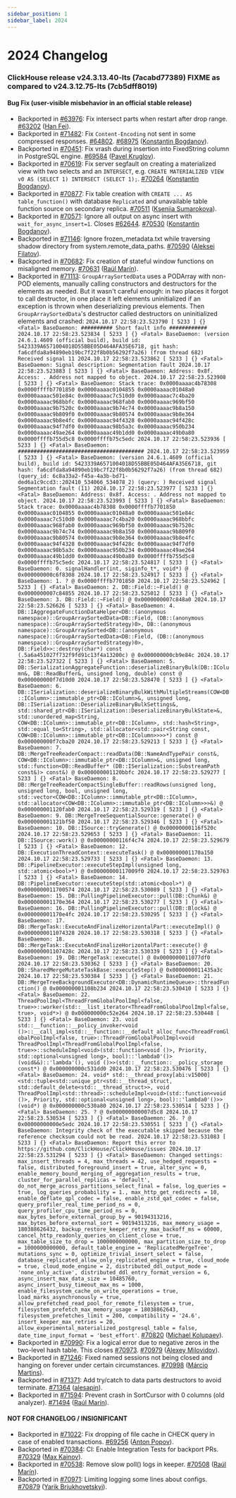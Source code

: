 ```yaml
---
sidebar_position: 1
sidebar_label: 2024
---
```


# 2024 Changelog

### ClickHouse release v24.3.13.40-lts (7acabd77389) FIXME as compared to v24.3.12.75-lts (7cb5dff8019)

#### Bug Fix (user-visible misbehavior in an official stable release)
* Backported in [#63976](https://github.com/ClickHouse/ClickHouse/issues/63976): Fix intersect parts when restart after drop range. [#63202](https://github.com/ClickHouse/ClickHouse/pull/63202) ([Han Fei](https://github.com/hanfei1991)).
* Backported in [#71482](https://github.com/ClickHouse/ClickHouse/issues/71482): Fix `Content-Encoding` not sent in some compressed responses. [#64802](https://github.com/ClickHouse/ClickHouse/issues/64802). [#68975](https://github.com/ClickHouse/ClickHouse/pull/68975) ([Konstantin Bogdanov](https://github.com/thevar1able)).
* Backported in [#70451](https://github.com/ClickHouse/ClickHouse/issues/70451): Fix vrash during insertion into FixedString column in PostgreSQL engine. [#69584](https://github.com/ClickHouse/ClickHouse/pull/69584) ([Pavel Kruglov](https://github.com/Avogar)).
* Backported in [#70619](https://github.com/ClickHouse/ClickHouse/issues/70619): Fix server segfault on creating a materialized view with two selects and an `INTERSECT`, e.g. `CREATE MATERIALIZED VIEW v0 AS (SELECT 1) INTERSECT (SELECT 1);`. [#70264](https://github.com/ClickHouse/ClickHouse/pull/70264) ([Konstantin Bogdanov](https://github.com/thevar1able)).
* Backported in [#70877](https://github.com/ClickHouse/ClickHouse/issues/70877): Fix table creation with `CREATE ... AS table_function()` with database `Replicated` and unavailable table function source on secondary replica. [#70511](https://github.com/ClickHouse/ClickHouse/pull/70511) ([Kseniia Sumarokova](https://github.com/kssenii)).
* Backported in [#70571](https://github.com/ClickHouse/ClickHouse/issues/70571): Ignore all output on async insert with `wait_for_async_insert=1`. Closes [#62644](https://github.com/ClickHouse/ClickHouse/issues/62644). [#70530](https://github.com/ClickHouse/ClickHouse/pull/70530) ([Konstantin Bogdanov](https://github.com/thevar1able)).
* Backported in [#71146](https://github.com/ClickHouse/ClickHouse/issues/71146): Ignore frozen_metadata.txt while traversing shadow directory from system.remote_data_paths. [#70590](https://github.com/ClickHouse/ClickHouse/pull/70590) ([Aleksei Filatov](https://github.com/aalexfvk)).
* Backported in [#70682](https://github.com/ClickHouse/ClickHouse/issues/70682): Fix creation of stateful window functions on misaligned memory. [#70631](https://github.com/ClickHouse/ClickHouse/pull/70631) ([Raúl Marín](https://github.com/Algunenano)).
* Backported in [#71113](https://github.com/ClickHouse/ClickHouse/issues/71113): `GroupArraySortedData` uses a PODArray with non-POD elements, manually calling constructors and destructors for the elements as needed. But it wasn't careful enough: in two places it forgot to call destructor, in one place it left elements uninitialized if an exception is thrown when deserializing previous elements. Then `GroupArraySortedData`'s destructor called destructors on uninitialized elements and crashed: ``` 2024.10.17 22:58:23.523790 [ 5233 ] {} <Fatal> BaseDaemon: ########## Short fault info ############ 2024.10.17 22:58:23.523834 [ 5233 ] {} <Fatal> BaseDaemon: (version 24.6.1.4609 (official build), build id: 5423339A6571004018D55BBE05D464AFA35E6718, git hash: fa6cdfda8a94890eb19bc7f22f8b0b56292f7a26) (from thread 682) Received signal 11 2024.10.17 22:58:23.523862 [ 5233 ] {} <Fatal> BaseDaemon: Signal description: Segmentation fault 2024.10.17 22:58:23.523883 [ 5233 ] {} <Fatal> BaseDaemon: Address: 0x8f. Access: . Address not mapped to object. 2024.10.17 22:58:23.523908 [ 5233 ] {} <Fatal> BaseDaemon: Stack trace: 0x0000aaaac4b78308 0x0000ffffb7701850 0x0000aaaac0104855 0x0000aaaac01048a0 0x0000aaaac501e84c 0x0000aaaac7c510d0 0x0000aaaac7c4ba20 0x0000aaaac968bbfc 0x0000aaaac968fab0 0x0000aaaac969bf50 0x0000aaaac9b7520c 0x0000aaaac9b74c74 0x0000aaaac9b8a150 0x0000aaaac9b809f0 0x0000aaaac9b80574 0x0000aaaac9b8e364 0x0000aaaac9b8e4fc 0x0000aaaac94f4328 0x0000aaaac94f428c 0x0000aaaac94f7df0 0x0000aaaac98b5a3c 0x0000aaaac950b234 0x0000aaaac49ae264 0x0000aaaac49b1dd0 0x0000aaaac49b0a80 0x0000ffffb755d5c8 0x0000ffffb75c5edc 2024.10.17 22:58:23.523936 [ 5233 ] {} <Fatal> BaseDaemon: ######################################## 2024.10.17 22:58:23.523959 [ 5233 ] {} <Fatal> BaseDaemon: (version 24.6.1.4609 (official build), build id: 5423339A6571004018D55BBE05D464AFA35E6718, git hash: fa6cdfda8a94890eb19bc7f22f8b0b56292f7a26) (from thread 682) (query_id: 6c8a33a2-f45a-4a3b-bd71-ded6a1c9ccd3::202410_534066_534078_2) (query: ) Received signal Segmentation fault (11) 2024.10.17 22:58:23.523977 [ 5233 ] {} <Fatal> BaseDaemon: Address: 0x8f. Access: . Address not mapped to object. 2024.10.17 22:58:23.523993 [ 5233 ] {} <Fatal> BaseDaemon: Stack trace: 0x0000aaaac4b78308 0x0000ffffb7701850 0x0000aaaac0104855 0x0000aaaac01048a0 0x0000aaaac501e84c 0x0000aaaac7c510d0 0x0000aaaac7c4ba20 0x0000aaaac968bbfc 0x0000aaaac968fab0 0x0000aaaac969bf50 0x0000aaaac9b7520c 0x0000aaaac9b74c74 0x0000aaaac9b8a150 0x0000aaaac9b809f0 0x0000aaaac9b80574 0x0000aaaac9b8e364 0x0000aaaac9b8e4fc 0x0000aaaac94f4328 0x0000aaaac94f428c 0x0000aaaac94f7df0 0x0000aaaac98b5a3c 0x0000aaaac950b234 0x0000aaaac49ae264 0x0000aaaac49b1dd0 0x0000aaaac49b0a80 0x0000ffffb755d5c8 0x0000ffffb75c5edc 2024.10.17 22:58:23.524817 [ 5233 ] {} <Fatal> BaseDaemon: 0. signalHandler(int, siginfo_t*, void*) @ 0x000000000c6f8308 2024.10.17 22:58:23.524917 [ 5233 ] {} <Fatal> BaseDaemon: 1. ? @ 0x0000ffffb7701850 2024.10.17 22:58:23.524962 [ 5233 ] {} <Fatal> BaseDaemon: 2. DB::Field::~Field() @ 0x0000000007c84855 2024.10.17 22:58:23.525012 [ 5233 ] {} <Fatal> BaseDaemon: 3. DB::Field::~Field() @ 0x0000000007c848a0 2024.10.17 22:58:23.526626 [ 5233 ] {} <Fatal> BaseDaemon: 4. DB::IAggregateFunctionDataHelper<DB::(anonymous namespace)::GroupArraySortedData<DB::Field, (DB::(anonymous namespace)::GroupArraySortedStrategy)0>, DB::(anonymous namespace)::GroupArraySorted<DB::(anonymous namespace)::GroupArraySortedData<DB::Field, (DB::(anonymous namespace)::GroupArraySortedStrategy)0>, DB::Field>>::destroy(char*) const (.5a6a451027f732f9fd91c13f4a13200c) @ 0x000000000cb9e84c 2024.10.17 22:58:23.527322 [ 5233 ] {} <Fatal> BaseDaemon: 5. DB::SerializationAggregateFunction::deserializeBinaryBulk(DB::IColumn&, DB::ReadBuffer&, unsigned long, double) const @ 0x000000000f7d10d0 2024.10.17 22:58:23.528470 [ 5233 ] {} <Fatal> BaseDaemon: 6. DB::ISerialization::deserializeBinaryBulkWithMultipleStreams(COW<DB::IColumn>::immutable_ptr<DB::IColumn>&, unsigned long, DB::ISerialization::DeserializeBinaryBulkSettings&, std::shared_ptr<DB::ISerialization::DeserializeBinaryBulkState>&, std::unordered_map<String, COW<DB::IColumn>::immutable_ptr<DB::IColumn>, std::hash<String>, std::equal_to<String>, std::allocator<std::pair<String const, COW<DB::IColumn>::immutable_ptr<DB::IColumn>>>>*) const @ 0x000000000f7cba20 2024.10.17 22:58:23.529213 [ 5233 ] {} <Fatal> BaseDaemon: 7. DB::MergeTreeReaderCompact::readData(DB::NameAndTypePair const&, COW<DB::IColumn>::immutable_ptr<DB::IColumn>&, unsigned long, std::function<DB::ReadBuffer* (DB::ISerialization::SubstreamPath const&)> const&) @ 0x000000001120bbfc 2024.10.17 22:58:23.529277 [ 5233 ] {} <Fatal> BaseDaemon: 8. DB::MergeTreeReaderCompactSingleBuffer::readRows(unsigned long, unsigned long, bool, unsigned long, std::vector<COW<DB::IColumn>::immutable_ptr<DB::IColumn>, std::allocator<COW<DB::IColumn>::immutable_ptr<DB::IColumn>>>&) @ 0x000000001120fab0 2024.10.17 22:58:23.529319 [ 5233 ] {} <Fatal> BaseDaemon: 9. DB::MergeTreeSequentialSource::generate() @ 0x000000001121bf50 2024.10.17 22:58:23.529346 [ 5233 ] {} <Fatal> BaseDaemon: 10. DB::ISource::tryGenerate() @ 0x00000000116f520c 2024.10.17 22:58:23.529653 [ 5233 ] {} <Fatal> BaseDaemon: 11. DB::ISource::work() @ 0x00000000116f4c74 2024.10.17 22:58:23.529679 [ 5233 ] {} <Fatal> BaseDaemon: 12. DB::ExecutionThreadContext::executeTask() @ 0x000000001170a150 2024.10.17 22:58:23.529733 [ 5233 ] {} <Fatal> BaseDaemon: 13. DB::PipelineExecutor::executeStepImpl(unsigned long, std::atomic<bool>*) @ 0x00000000117009f0 2024.10.17 22:58:23.529763 [ 5233 ] {} <Fatal> BaseDaemon: 14. DB::PipelineExecutor::executeStep(std::atomic<bool>*) @ 0x0000000011700574 2024.10.17 22:58:23.530089 [ 5233 ] {} <Fatal> BaseDaemon: 15. DB::PullingPipelineExecutor::pull(DB::Chunk&) @ 0x000000001170e364 2024.10.17 22:58:23.530277 [ 5233 ] {} <Fatal> BaseDaemon: 16. DB::PullingPipelineExecutor::pull(DB::Block&) @ 0x000000001170e4fc 2024.10.17 22:58:23.530295 [ 5233 ] {} <Fatal> BaseDaemon: 17. DB::MergeTask::ExecuteAndFinalizeHorizontalPart::executeImpl() @ 0x0000000011074328 2024.10.17 22:58:23.530318 [ 5233 ] {} <Fatal> BaseDaemon: 18. DB::MergeTask::ExecuteAndFinalizeHorizontalPart::execute() @ 0x000000001107428c 2024.10.17 22:58:23.530339 [ 5233 ] {} <Fatal> BaseDaemon: 19. DB::MergeTask::execute() @ 0x0000000011077df0 2024.10.17 22:58:23.530362 [ 5233 ] {} <Fatal> BaseDaemon: 20. DB::SharedMergeMutateTaskBase::executeStep() @ 0x0000000011435a3c 2024.10.17 22:58:23.530384 [ 5233 ] {} <Fatal> BaseDaemon: 21. DB::MergeTreeBackgroundExecutor<DB::DynamicRuntimeQueue>::threadFunction() @ 0x000000001108b234 2024.10.17 22:58:23.530410 [ 5233 ] {} <Fatal> BaseDaemon: 22. ThreadPoolImpl<ThreadFromGlobalPoolImpl<false, true>>::worker(std::__list_iterator<ThreadFromGlobalPoolImpl<false, true>, void*>) @ 0x000000000c52e264 2024.10.17 22:58:23.530448 [ 5233 ] {} <Fatal> BaseDaemon: 23. void std::__function::__policy_invoker<void ()>::__call_impl<std::__function::__default_alloc_func<ThreadFromGlobalPoolImpl<false, true>::ThreadFromGlobalPoolImpl<void ThreadPoolImpl<ThreadFromGlobalPoolImpl<false, true>>::scheduleImpl<void>(std::function<void ()>, Priority, std::optional<unsigned long>, bool)::'lambda0'()>(void&&)::'lambda'(), void ()>>(std::__function::__policy_storage const*) @ 0x000000000c531dd0 2024.10.17 22:58:23.530476 [ 5233 ] {} <Fatal> BaseDaemon: 24. void* std::__thread_proxy[abi:v15000]<std::tuple<std::unique_ptr<std::__thread_struct, std::default_delete<std::__thread_struct>>, void ThreadPoolImpl<std::thread>::scheduleImpl<void>(std::function<void ()>, Priority, std::optional<unsigned long>, bool)::'lambda0'()>>(void*) @ 0x000000000c530a80 2024.10.17 22:58:23.530514 [ 5233 ] {} <Fatal> BaseDaemon: 25. ? @ 0x000000000007d5c8 2024.10.17 22:58:23.530534 [ 5233 ] {} <Fatal> BaseDaemon: 26. ? @ 0x00000000000e5edc 2024.10.17 22:58:23.530551 [ 5233 ] {} <Fatal> BaseDaemon: Integrity check of the executable skipped because the reference checksum could not be read. 2024.10.17 22:58:23.531083 [ 5233 ] {} <Fatal> BaseDaemon: Report this error to https://github.com/ClickHouse/ClickHouse/issues 2024.10.17 22:58:23.531294 [ 5233 ] {} <Fatal> BaseDaemon: Changed settings: max_insert_threads = 4, max_threads = 42, use_hedged_requests = false, distributed_foreground_insert = true, alter_sync = 0, enable_memory_bound_merging_of_aggregation_results = true, cluster_for_parallel_replicas = 'default', do_not_merge_across_partitions_select_final = false, log_queries = true, log_queries_probability = 1., max_http_get_redirects = 10, enable_deflate_qpl_codec = false, enable_zstd_qat_codec = false, query_profiler_real_time_period_ns = 0, query_profiler_cpu_time_period_ns = 0, max_bytes_before_external_group_by = 90194313216, max_bytes_before_external_sort = 90194313216, max_memory_usage = 180388626432, backup_restore_keeper_retry_max_backoff_ms = 60000, cancel_http_readonly_queries_on_client_close = true, max_table_size_to_drop = 1000000000000, max_partition_size_to_drop = 1000000000000, default_table_engine = 'ReplicatedMergeTree', mutations_sync = 0, optimize_trivial_insert_select = false, database_replicated_allow_only_replicated_engine = true, cloud_mode = true, cloud_mode_engine = 2, distributed_ddl_output_mode = 'none_only_active', distributed_ddl_entry_format_version = 6, async_insert_max_data_size = 10485760, async_insert_busy_timeout_max_ms = 1000, enable_filesystem_cache_on_write_operations = true, load_marks_asynchronously = true, allow_prefetched_read_pool_for_remote_filesystem = true, filesystem_prefetch_max_memory_usage = 18038862643, filesystem_prefetches_limit = 200, compatibility = '24.6', insert_keeper_max_retries = 20, allow_experimental_materialized_postgresql_table = false, date_time_input_format = 'best_effort' ```. [#70820](https://github.com/ClickHouse/ClickHouse/pull/70820) ([Michael Kolupaev](https://github.com/al13n321)).
* Backported in [#70990](https://github.com/ClickHouse/ClickHouse/issues/70990): Fix a logical error due to negative zeros in the two-level hash table. This closes [#70973](https://github.com/ClickHouse/ClickHouse/issues/70973). [#70979](https://github.com/ClickHouse/ClickHouse/pull/70979) ([Alexey Milovidov](https://github.com/alexey-milovidov)).
* Backported in [#71246](https://github.com/ClickHouse/ClickHouse/issues/71246): Fixed named sessions not being closed and hanging on forever under certain circumstances. [#70998](https://github.com/ClickHouse/ClickHouse/pull/70998) ([Márcio Martins](https://github.com/marcio-absmartly)).
* Backported in [#71371](https://github.com/ClickHouse/ClickHouse/issues/71371): Add try/catch to data parts destructors to avoid terminate. [#71364](https://github.com/ClickHouse/ClickHouse/pull/71364) ([alesapin](https://github.com/alesapin)).
* Backported in [#71594](https://github.com/ClickHouse/ClickHouse/issues/71594): Prevent crash in SortCursor with 0 columns (old analyzer). [#71494](https://github.com/ClickHouse/ClickHouse/pull/71494) ([Raúl Marín](https://github.com/Algunenano)).

#### NOT FOR CHANGELOG / INSIGNIFICANT

* Backported in [#71022](https://github.com/ClickHouse/ClickHouse/issues/71022): Fix dropping of file cache in CHECK query in case of enabled transactions. [#69256](https://github.com/ClickHouse/ClickHouse/pull/69256) ([Anton Popov](https://github.com/CurtizJ)).
* Backported in [#70384](https://github.com/ClickHouse/ClickHouse/issues/70384): CI: Enable Integration Tests for backport PRs. [#70329](https://github.com/ClickHouse/ClickHouse/pull/70329) ([Max Kainov](https://github.com/maxknv)).
* Backported in [#70538](https://github.com/ClickHouse/ClickHouse/issues/70538): Remove slow poll() logs in keeper. [#70508](https://github.com/ClickHouse/ClickHouse/pull/70508) ([Raúl Marín](https://github.com/Algunenano)).
* Backported in [#70971](https://github.com/ClickHouse/ClickHouse/issues/70971): Limiting logging some lines about configs. [#70879](https://github.com/ClickHouse/ClickHouse/pull/70879) ([Yarik Briukhovetskyi](https://github.com/yariks5s)).

